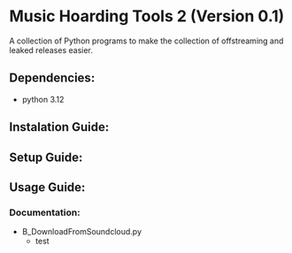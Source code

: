 # Music Hoarding Tools 2 (Version 0.1)

A collection of Python programs to make the collection of offstreaming and leaked releases easier.

## Dependencies:
- python 3.12
## Instalation Guide:

## Setup Guide:

## Usage Guide:
### Documentation:
- B_DownloadFromSoundcloud.py
	- test

